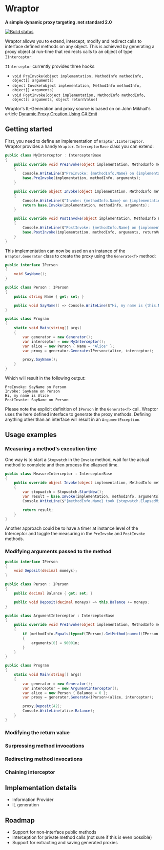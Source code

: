 # Wraptor

**A simple dynamic proxy targeting .net standard 2.0**

[![Build status](https://ci.appveyor.com/api/projects/status/nobrrdmb88sdkcht?svg=true)](https://ci.appveyor.com/project/DavidSzke/wraptor)

Wraptor allows you to extend, intercept, modify and redirect calls to interface defined methods on any object. This is achieved by generating a proxy object at run-time that redirects calls to an object of type `IInterceptor`.

`IInterceptor` currently provides three hooks:
- `void PreInvoke(object implementation, MethodInfo methodInfo, object[] arguments)`
- `object Invoke(object implementation, MethodInfo methodInfo, object[] arguments)`
- `void PostInvoke(object implementation, MethodInfo methodInfo, object[] arguments, object returnValue)`

Wraptor's IL-Generation and proxy source is based on on John Mikhail's article [Dynamic Proxy Creation Using C# Emit](https://www.codeproject.com/Articles/5511/Dynamic-Proxy-Creation-Using-C-Emit)

## Getting started
First, you need to define an implementation of `Wraptor.IInterceptor`. Wraptor provides a handy `Wraptor.InterceptorBase` class you can extend:
```csharp
public class MyInterceptor : InterceptorBase
{
    public override void PreInvoke(object implementation, MethodInfo methodInfo, object[] arguments)
    {
        Console.WriteLine($"PreInvoke: {methodInfo.Name} on {implementation.GetType().Name}");
        base.PreInvoke(implementation, methodInfo, arguments);
    }

    public override object Invoke(object implementation, MethodInfo methodInfo, object[] arguments)
    {
        Console.WriteLine($"Invoke: {methodInfo.Name} on {implementation.GetType().Name}");
        return base.Invoke(implementation, methodInfo, arguments);
    }

    public override void PostInvoke(object implementation, MethodInfo methodInfo, object[] arguments, object returnValue)
    {
        Console.WriteLine($"PostInvoke: {methodInfo.Name} on {implementation.GetType().Name}");
        base.PostInvoke(implementation, methodInfo, arguments, returnValue);
    }
}
```
This implementation can now be used on an instance of the `Wraptor.Generator` class to create the proxy using the `Generate<T>` method:
```csharp
public interface IPerson
{
    void SayName();
}

public class Person : IPerson
{
    public string Name { get; set; }

    public void SayName() => Console.WriteLine($"Hi, my name is {this.Name}");
}

public class Program
{
    static void Main(string[] args)
    {
        var generator = new Generator();
        var interceptor = new MyInterceptor();
        var alice = new Person { Name = "Alice" };
        var proxy = generator.Generate<IPerson>(alice, interceptor);

        proxy.SayName();
    }
}
```
Which will result in the following output:
```
PreInvoke: SayName on Person
Invoke: SayName on Person
Hi, my name is Alice
PostInvoke: SayName on Person
```
Please note the explicit definition of `IPerson` in the `Generate<T>` call. Wraptor uses the here defined interface to generate the proxy methods. Defining anything other than an interface will result in an `ArgumentException`.

## Usage examples
### Measuring a method's execution time
One way is to start a `Stopwatch` in the `Invoke` method, wait for the actual method to complete and then process the ellapsed time.
```csharp
public class MeasureInterceptor : InterceptorBase
{
    public override object Invoke(object implementation, MethodInfo methodInfo, object[] arguments)
    {
        var stopwatch = Stopwatch.StartNew();
        var result = base.Invoke(implementation, methodInfo, arguments);
        Console.WriteLine($"{methodInfo.Name} took {stopwatch.ElapsedMilliseconds}ms");

        return result;
    }
}
```
Another approach could be to have a timer at instance level of the Interceptor and toggle the measuring in the `PreInvoke` and `PostInvoke` methods.
### Modifying arguments passed to the method

```csharp
public interface IPerson
{
    void Deposit(decimal moneys);
}

public class Person : IPerson
{
    public decimal Balance { get; set; }

    public void Deposit(decimal moneys) => this.Balance += moneys;
}

public class ArgumentInterceptor : InterceptorBase
{
    public override void PreInvoke(object implementation, MethodInfo methodInfo, object[] arguments)
    {
        if (methodInfo.Equals(typeof(IPerson).GetMethod(nameof(IPerson.Deposit))))
        {
            arguments[0] = 90001m;
        }
    }
}

public class Program
{
    static void Main(string[] args)
    {
        var generator = new Generator();
        var interceptor = new ArgumentInterceptor();
        var alice = new Person { Balance = 0 };
        var proxy = generator.Generate<IPerson>(alice, interceptor);

        proxy.Deposit(42);
        Console.WriteLine(alice.Balance);
    }
}
```
### Modifying the return value
### Surpressing method invocations
### Redirecting method invocations
### Chaining interceptor

## Implementation details
- Information Provider
- IL generation

## Roadmap
- Support for non-interface public methods
- Interception for private method calls (not sure if this is even possible)
- Support for extracting and saving generated proxies
